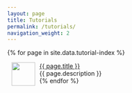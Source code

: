 ```yaml
---
layout: page
title: Tutorials
permalink: /tutorials/
navigation_weight: 2
---
```


{% for page in site.data.tutorial-index %}
  <div class="cointainer">
    <div id="left">
      <img src="{{ page.image }}" style="margin: 0px 10px" width="54" height="54" align="left"/>
    </div>  
    <div id="right">
      <a href="{{ page.url }}">{{ page.title }}</a><br>
      {{ page.description }}
      <br>
    </div>  
  </div>   
{% endfor %}
<br><br>
